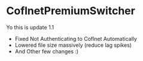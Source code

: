 # CoflnetPremiumSwitcher 
Yo this is update 1.1 
- Fixed Not Authenticating to Coflnet Automatically
- Lowered file size massively (reduce lag spikes)
- And Other few changes :)
